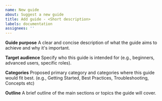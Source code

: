 ```yaml
---
name: New guide
about: Suggest a new guide
title: Add guide - <Short description>
labels: documentation
assignees: ''
---
```


**Guide purpose**
A clear and concise description of what the guide aims to achieve and why it's important.

**Target audience**
Specify who this guide is intended for (e.g., beginners, advanced users, specific roles).

**Categories**
Proposed primary category and categories where this guide would fit best. (e.g., Getting Started, Best Practices, Troubleshooting, Concepts etc)

**Outline**
A brief outline of the main sections or topics the guide will cover.
